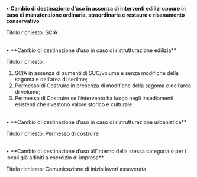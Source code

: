 •	**Cambio di destinazione d’uso in assenza di interventi edilizi oppure in caso di manutenzione ordinaria, straordinaria e restauro e risanamento conservativo**

Titolo richiesto: SCIA

</br>
•	**Cambio di destinazione d’uso in caso di ristrutturazione edilizia**

Titolo richiesto:
1.	SCIA in assenza di aumenti di SUC/volume e senza modifiche della sagoma e dell’area di sedime;
2.	Permesso di Costruire in presenza di modifiche della sagoma e dell’area di volume;
3.	Permesso di Costruire se l’intervento ha luogo negli insediamenti esistenti che rivestono valore storico e culturale.

</br>
•	**Cambio di destinazione d’uso in caso di ristrutturazione urbanistica**

Titolo richiesto: Permesso di costruire

</br>
•	**Cambio di destinazione d’uso all’interno della stessa categoria o per i locali già adibiti a esercizio di impresa**

Titolo richiesto: Comunicazione di inizio lavori asseverata
